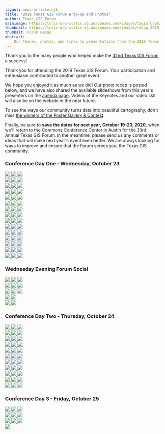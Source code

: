 ```yaml
---
layout: news-article.njk
title: "2019 Texas GIS Forum Wrap-up and Photos"
author: Texas GIS Forum
mainimage: https://tnris-org-static.s3.amazonaws.com/images/txgisforum2019wrapup.jpg
thumbnail: https://tnris-org-static.s3.amazonaws.com/images/recap_2019_th.jpg
thumbalt: Forum Recap
abstract:
    Our thanks, photos, and links to presentations from the 2019 Texas GIS Forum
---
```


<p class="lead">Thank you to the many people who helped make the <a href="/texas-gis-forum/2019">32nd Texas GIS Forum</a> a success!</p>

Thank you for attending the 2019 Texas GIS Forum. Your participation and enthusiasm contributed to another great event.

We hope you enjoyed it as much as we did! Our photo recap is posted below, and we have also shared the available slideshows from this year's presenters on the [agenda page](/texas-gis-forum/2019/agenda). Videos of the Keynotes and our video skit will also be on the website in the near future.

To see the ways our community turns data into beautiful cartography, don't miss [the winners of the Poster Gallery & Contest](/news/2019-11-03/poster-gallery-winners-2019-texas-gis-forum).

Finally, be sure to **save the dates for next year, October 19-23, 2020**, when we'll return to the Commons Conference Center in Austin for the 33rd Annual Texas GIS Forum. In the meantime, please send us any comments or ideas that will make next year's event even better. We are always looking for ways to improve and ensure that the Forum serves you, the Texas GIS community.

### Conference Day One - Wednesday, October 23

<div class="row">
     <a href="https://tnris-org-static.s3.amazonaws.com/images/003_2019_forum.jpg" data-toggle="lightbox" data-gallery="example-gallery" class="col-sm-4" data-title="Conference Day 1 - Wednesday, October 23" data-footer="Director of TNRIS and GIO Richard Wade kicks off the Conference">
        <img class="thumbnail img-responsive" src="https://tnris-org-static.s3.amazonaws.com/images/003_2019_forum.jpg">
    </a>
    <a href="https://tnris-org-static.s3.amazonaws.com/images/004_2019_forum.jpg" data-toggle="lightbox" data-gallery="example-gallery" class="col-sm-4" data-title="Conference Day 1 - Wednesday, October 23" data-footer="Director of TNRIS and GIO Richard Wade kicks off the Conference">
        <img class="thumbnail img-responsive" src="https://tnris-org-static.s3.amazonaws.com/images/004_2019_forum.jpg">
    </a>
    <a href="https://tnris-org-static.s3.amazonaws.com/images/005_2019_forum.jpg" data-toggle="lightbox" data-gallery="example-gallery" class="col-sm-4" data-title="Conference Day 1 - Wednesday, October 23" data-footer="Keynote Speaker - Leon Logothetis, Host of The Kindness Diaries">
        <img class="thumbnail img-responsive" src="https://tnris-org-static.s3.amazonaws.com/images/005_2019_forum.jpg">
    </a>
</div>
<div class="row">
    <a href="https://tnris-org-static.s3.amazonaws.com/images/006_2019_forum.jpg" data-toggle="lightbox" data-gallery="example-gallery" class="col-sm-4" data-title="Conference Day 1 - Wednesday, October 23" data-footer="Keynote Speaker - Leon Logothetis, Host of The Kindness Diaries">
        <img class="thumbnail img-responsive" src="https://tnris-org-static.s3.amazonaws.com/images/006_2019_forum.jpg">
    </a>
    <a href="https://tnris-org-static.s3.amazonaws.com/images/007_2019_forum.jpg" data-toggle="lightbox" data-gallery="example-gallery" class="col-sm-4" data-title="Conference Day 1 - Wednesday, October 23" data-footer="The crowd stands after Leon Logothetis asks if their lives have ever been changed by another person">
            <img class="thumbnail img-responsive" src="https://tnris-org-static.s3.amazonaws.com/images/007_2019_forum.jpg">
    </a>
    <a href="https://tnris-org-static.s3.amazonaws.com/images/008_2019_forum.jpg" data-toggle="lightbox" data-gallery="example-gallery" class="col-sm-4" data-title="Conference Day 1 - Wednesday, October 23" data-footer="An audience member tells Leon what it's like to feel abandoned">
        <img class="thumbnail img-responsive" src="https://tnris-org-static.s3.amazonaws.com/images/008_2019_forum.jpg">
    </a>
</div>
<div class="row">  
  <a href="https://tnris-org-static.s3.amazonaws.com/images/001_2019_forum.jpg" data-toggle="lightbox" data-gallery="example-gallery" class="col-sm-4" data-title="Conference Day 1 - Wednesday, October 23" data-footer="Richard Wade and TWDB Board Member Peter Lake">
      <img class="thumbnail img-responsive" src="https://tnris-org-static.s3.amazonaws.com/images/001_2019_forum.jpg">
  </a>
    <a href="https://tnris-org-static.s3.amazonaws.com/images/002_2019_forum.jpg" data-toggle="lightbox" data-gallery="example-gallery" class="col-sm-4" data-title="Conference Day 1 - Wednesday, October 23" data-footer="TWDB Board Member Peter Lake Loving the Camera">
        <img class="thumbnail img-responsive" src="https://tnris-org-static.s3.amazonaws.com/images/002_2019_forum.jpg">
    </a>
    <a href="https://tnris-org-static.s3.amazonaws.com/images/009_2019_forum.jpg" data-toggle="lightbox" data-gallery="example-gallery" class="col-sm-4" data-title="Conference Day 1 - Wednesday, October 23">
        <img class="thumbnail img-responsive" src="https://tnris-org-static.s3.amazonaws.com/images/009_2019_forum.jpg">
    </a>
</div>
<div class="row">
    <a href="https://tnris-org-static.s3.amazonaws.com/images/010_2019_forum.jpg" data-toggle="lightbox" data-gallery="example-gallery" class="col-sm-4" data-title="Conference Day 1 - Wednesday, October 23" data-footer="At the TNRIS Booth">
        <img class="thumbnail img-responsive" src="https://tnris-org-static.s3.amazonaws.com/images/010_2019_forum.jpg">
    </a>
    <a href="https://tnris-org-static.s3.amazonaws.com/images/011_2019_forum.jpg" data-toggle="lightbox" data-gallery="example-gallery" class="col-sm-4" data-title="Conference Day 1 - Wednesday, October 23" data-footer="At the SCAUG Booth">
        <img class="thumbnail img-responsive" src="https://tnris-org-static.s3.amazonaws.com/images/011_2019_forum.jpg">
    </a>
    <a href="https://tnris-org-static.s3.amazonaws.com/images/012_2019_forum.jpg" data-toggle="lightbox" data-gallery="example-gallery" class="col-sm-4" data-title="Conference Day 1 - Wednesday, October 23" data-footer="At the Surdex Booth">
        <img class="thumbnail img-responsive" src="https://tnris-org-static.s3.amazonaws.com/images/012_2019_forum.jpg">
    </a>
</div>
<div class="row">
    <a href="https://tnris-org-static.s3.amazonaws.com/images/013_2019_forum.jpg" data-toggle="lightbox" data-gallery="example-gallery" class="col-sm-4" data-title="Conference Day 1 - Wednesday, October 23" data-footer="At the Fugro Booth">
            <img class="thumbnail img-responsive" src="https://tnris-org-static.s3.amazonaws.com/images/013_2019_forum.jpg">
        </a>
    <a href="https://tnris-org-static.s3.amazonaws.com/images/014_2019_forum.jpg" data-toggle="lightbox" data-gallery="example-gallery" class="col-sm-4" data-title="Conference Day 1 - Wednesday, October 23" data-footer="At the Tyler Technologies Booth">
        <img class="thumbnail img-responsive" src="https://tnris-org-static.s3.amazonaws.com/images/014_2019_forum.jpg">
    </a>
    <a href="https://tnris-org-static.s3.amazonaws.com/images/015_2019_forum.jpg" data-toggle="lightbox" data-gallery="example-gallery" class="col-sm-4" data-title="Conference Day 1 - Wednesday, October 23" data-footer="Poster Gallery & Contest">
        <img class="thumbnail img-responsive" src="https://tnris-org-static.s3.amazonaws.com/images/015_2019_forum.jpg">
    </a>
</div>
<div class="row">
    <a href="https://tnris-org-static.s3.amazonaws.com/images/016_2019_forum.jpg" data-toggle="lightbox" data-gallery="example-gallery" class="col-sm-4" data-title="Conference Day 1 - Wednesday, October 23" data-footer="Poster Gallery & Contest">
        <img class="thumbnail img-responsive" src="https://tnris-org-static.s3.amazonaws.com/images/016_2019_forum.jpg">
    </a>
    <a href="https://tnris-org-static.s3.amazonaws.com/images/017_2019_forum.jpg" data-toggle="lightbox" data-gallery="example-gallery" class="col-sm-4" data-title="Conference Day 1 - Wednesday, October 23" data-footer="Poster Gallery & Contest">
        <img class="thumbnail img-responsive" src="https://tnris-org-static.s3.amazonaws.com/images/017_2019_forum.jpg">
    </a>
    <a href="https://tnris-org-static.s3.amazonaws.com/images/018_2019_forum.jpg" data-toggle="lightbox" data-gallery="example-gallery" class="col-sm-4" data-title="Conference Day 1 - Wednesday, October 23" data-footer="TWDB Executive Administrator Jeff Walker Admires a Poster">
        <img class="thumbnail img-responsive" src="https://tnris-org-static.s3.amazonaws.com/images/018_2019_forum.jpg">
    </a>
</div>
<div class="row">
    <a href="https://tnris-org-static.s3.amazonaws.com/images/019_2019_forum.jpg" data-toggle="lightbox" data-gallery="example-gallery" class="col-sm-4" data-title="Conference Day 1 - Wednesday, October 23" data-footer="At the Aecom Booth">
        <img class="thumbnail img-responsive" src="https://tnris-org-static.s3.amazonaws.com/images/019_2019_forum.jpg">
    </a>
    <a href="https://tnris-org-static.s3.amazonaws.com/images/020_2019_forum.jpg" data-toggle="lightbox" data-gallery="example-gallery" class="col-sm-4" data-title="Conference Day 1 - Wednesday, October 23" data-footer="At the KCI Booth">
        <img class="thumbnail img-responsive" src="https://tnris-org-static.s3.amazonaws.com/images/020_2019_forum.jpg">
    </a>
    <a href="https://tnris-org-static.s3.amazonaws.com/images/021_2019_forum.jpg" data-toggle="lightbox" data-gallery="example-gallery" class="col-sm-4" data-title="Conference Day 1 - Wednesday, October 23" data-footer="At the Tesselations Booth">
        <img class="thumbnail img-responsive" src="https://tnris-org-static.s3.amazonaws.com/images/021_2019_forum.jpg">
    </a>
</div>
<div class="row">
    <a href="https://tnris-org-static.s3.amazonaws.com/images/022_2019_forum.jpg" data-toggle="lightbox" data-gallery="example-gallery" class="col-sm-4" data-title="Conference Day 1 - Wednesday, October 23" data-footer="At the Miller Booth">
        <img class="thumbnail img-responsive" src="https://tnris-org-static.s3.amazonaws.com/images/022_2019_forum.jpg">
    </a>
    <a href="https://tnris-org-static.s3.amazonaws.com/images/023_2019_forum.jpg" data-toggle="lightbox" data-gallery="example-gallery" class="col-sm-4" data-title="Conference Day 1 - Wednesday, October 23">
        <img class="thumbnail img-responsive" src="https://tnris-org-static.s3.amazonaws.com/images/023_2019_forum.jpg">
    </a>
    <a href="https://tnris-org-static.s3.amazonaws.com/images/024_2019_forum.jpg" data-toggle="lightbox" data-gallery="example-gallery" class="col-sm-4" data-title="Conference Day 1 - Wednesday, October 23" data-footer="At the TNRIS Booth">
        <img class="thumbnail img-responsive" src="https://tnris-org-static.s3.amazonaws.com/images/024_2019_forum.jpg">
    </a>
</div>
<div class="row">
    <a href="https://tnris-org-static.s3.amazonaws.com/images/025_2019_forum.jpg" data-toggle="lightbox" data-gallery="example-gallery" class="col-sm-4" data-title="Conference Day 1 - Wednesday, October 23" data-footer="StratMap celebrates 10 years of the StratMap Contract">
        <img class="thumbnail img-responsive" src="https://tnris-org-static.s3.amazonaws.com/images/025_2019_forum.jpg">
    </a>
    <a href="https://tnris-org-static.s3.amazonaws.com/images/027_2019_forum.jpg" data-toggle="lightbox" data-gallery="example-gallery" class="col-sm-4" data-title="Conference Day 1 - Wednesday, October 23" data-footer="Esri shares how important the DIR contracts are to them">
        <img class="thumbnail img-responsive" src="https://tnris-org-static.s3.amazonaws.com/images/027_2019_forum.jpg">
    </a>
    <a href="https://tnris-org-static.s3.amazonaws.com/images/028_2019_forum.jpg" data-toggle="lightbox" data-gallery="example-gallery" class="col-sm-4" data-title="Conference Day 1 - Wednesday, October 23" data-footer="The Big Tex Auditorium filled with Attendees">
        <img class="thumbnail img-responsive" src="https://tnris-org-static.s3.amazonaws.com/images/028_2019_forum.jpg">
    </a>
</div>
<div class="row">
    <a href="https://tnris-org-static.s3.amazonaws.com/images/029_2019_forum.jpg" data-toggle="lightbox" data-gallery="example-gallery" class="col-sm-4" data-title="Conference Day 1 - Wednesday, October 23" data-footer="Harold Rogers, Bureau of Economic Geology presents in Lil Tex">
        <img class="thumbnail img-responsive" src="https://tnris-org-static.s3.amazonaws.com/images/029_2019_forum.jpg">
    </a>
    <a href="https://tnris-org-static.s3.amazonaws.com/images/030_2019_forum.jpg" data-toggle="lightbox" data-gallery="example-gallery" class="col-sm-4" data-title="Conference Day 1 - Wednesday, October 23" data-footer="DIR talks about the Cooperative Contracts">
        <img class="thumbnail img-responsive" src="https://tnris-org-static.s3.amazonaws.com/images/030_2019_forum.jpg">
    </a>
    <a href="https://tnris-org-static.s3.amazonaws.com/images/031_2019_forum.jpg" data-toggle="lightbox" data-gallery="example-gallery" class="col-sm-4" data-title="Conference Day 1 - Wednesday, October 23" data-footer="DIR talks about the Cooperative Contracts">
        <img class="thumbnail img-responsive" src="https://tnris-org-static.s3.amazonaws.com/images/031_2019_forum.jpg">
    </a>
</div>
<div class="row">
    <a href="https://tnris-org-static.s3.amazonaws.com/images/033_2019_forum.jpg" data-toggle="lightbox" data-gallery="example-gallery" class="col-sm-4" data-title="Conference Day 1 - Wednesday, October 23" data-footer="Esri Platinum Demonstration">
        <img class="thumbnail img-responsive" src="https://tnris-org-static.s3.amazonaws.com/images/033_2019_forum.jpg">
    </a>
    <a href="https://tnris-org-static.s3.amazonaws.com/images/035_2019_forum.jpg" data-toggle="lightbox" data-gallery="example-gallery" class="col-sm-4" data-title="Conference Day 1 - Wednesday, October 23">
        <img class="thumbnail img-responsive" src="https://tnris-org-static.s3.amazonaws.com/images/035_2019_forum.jpg">
    </a>
    <a href="https://tnris-org-static.s3.amazonaws.com/images/035_2019_forum.jpg" data-toggle="lightbox" data-gallery="example-gallery" class="col-sm-4" data-title="Conference Day 1 - Wednesday, October 23">
        <img class="thumbnail img-responsive" src="https://tnris-org-static.s3.amazonaws.com/images/035_2019_forum.jpg">
    </a>
</div>
<div class="row">
    <a href="https://tnris-org-static.s3.amazonaws.com/images/038_2019_forum.jpg" data-toggle="lightbox" data-gallery="example-gallery" class="col-sm-4" data-title="Conference Day 1 - Wednesday, October 23" data-footer="Esri Hands On Learning Lab">
        <img class="thumbnail img-responsive" src="https://tnris-org-static.s3.amazonaws.com/images/038_2019_forum.jpg">
    </a>
    <a href="https://tnris-org-static.s3.amazonaws.com/images/037_2019_forum.jpg" data-toggle="lightbox" data-gallery="example-gallery" class="col-sm-4" data-title="Conference Day 1 - Wednesday, October 23" data-footer="Esri Hands On Learning Lab">
        <img class="thumbnail img-responsive" src="https://tnris-org-static.s3.amazonaws.com/images/037_2019_forum.jpg">
    </a>
    <a href="https://tnris-org-static.s3.amazonaws.com/images/039_2019_forum.jpg" data-toggle="lightbox" data-gallery="example-gallery" class="col-sm-4" data-title="Conference Day 1 - Wednesday, October 23" data-footer="At the Merrick Booth">
        <img class="thumbnail img-responsive" src="https://tnris-org-static.s3.amazonaws.com/images/039_2019_forum.jpg">
    </a>
</div>
<div class="row">
    <a href="https://tnris-org-static.s3.amazonaws.com/images/043_2019_forum.jpg" data-toggle="lightbox" data-gallery="example-gallery" class="col-sm-4" data-title="Conference Day 1 - Wednesday, October 23" data-footer="At the USGS Booth">
        <img class="thumbnail img-responsive" src="https://tnris-org-static.s3.amazonaws.com/images/043_2019_forum.jpg">
    </a>
    <a href="https://tnris-org-static.s3.amazonaws.com/images/040_2019_forum.jpg" data-toggle="lightbox" data-gallery="example-gallery" class="col-sm-4" data-title="Conference Day 1 - Wednesday, October 23" data-footer="Checking out printed maps at Miller Booth">
        <img class="thumbnail img-responsive" src="https://tnris-org-static.s3.amazonaws.com/images/040_2019_forum.jpg">
    </a>
    <a href="https://tnris-org-static.s3.amazonaws.com/images/044_2019_forum.jpg" data-toggle="lightbox" data-gallery="example-gallery" class="col-sm-4" data-title="Conference Day 1 - Wednesday, October 23" data-footer="Keith Dailey of Bexar County Appraisal District">
        <img class="thumbnail img-responsive" src="https://tnris-org-static.s3.amazonaws.com/images/044_2019_forum.jpg">
    </a>
</div>
<div class="row">
    <a href="https://tnris-org-static.s3.amazonaws.com/images/045_2019_forum.jpg" data-toggle="lightbox" data-gallery="example-gallery" class="col-sm-4" data-title="Conference Day 1 - Wednesday, October 23" data-footer="Archaelogical Field School at Palo Duro Canyon">
        <img class="thumbnail img-responsive" src="https://tnris-org-static.s3.amazonaws.com/images/045_2019_forum.jpg">
    </a>
    <a href="https://tnris-org-static.s3.amazonaws.com/images/046_2019_forum.jpg" data-toggle="lightbox" data-gallery="example-gallery" class="col-sm-4" data-title="Conference Day 1 - Wednesday, October 23" data-footer="Michael Shensky of UT Austin Libraries">
        <img class="thumbnail img-responsive" src="https://tnris-org-static.s3.amazonaws.com/images/046_2019_forum.jpg">
    </a>
    <a href="https://tnris-org-static.s3.amazonaws.com/images/047_2019_forum.jpg" data-toggle="lightbox" data-gallery="example-gallery" class="col-sm-4" data-title="Conference Day 1 - Wednesday, October 23" data-footer="Catching up outside Big Tex">
        <img class="thumbnail img-responsive" src="https://tnris-org-static.s3.amazonaws.com/images/047_2019_forum.jpg">
    </a>
</div>
<div class="row">
    <a href="https://tnris-org-static.s3.amazonaws.com/images/048_2019_forum.jpg" data-toggle="lightbox" data-gallery="example-gallery" class="col-sm-4" data-title="Conference Day 1 - Wednesday, October 23">
        <img class="thumbnail img-responsive" src="https://tnris-org-static.s3.amazonaws.com/images/048_2019_forum.jpg">
    </a>
    <a href="https://tnris-org-static.s3.amazonaws.com/images/049_2019_forum.jpg" data-toggle="lightbox" data-gallery="example-gallery" class="col-sm-4" data-title="Conference Day 1 - Wednesday, October 23" data-footer="Carpe Geo Panel with moderator Bill Johnson">
        <img class="thumbnail img-responsive" src="https://tnris-org-static.s3.amazonaws.com/images/049_2019_forum.jpg">
    </a>
    <a href="https://tnris-org-static.s3.amazonaws.com/images/050_2019_forum.jpg" data-toggle="lightbox" data-gallery="example-gallery" class="col-sm-4" data-title="Conference Day 1 - Wednesday, October 23" data-footer="Molly Schar on the Carpe Geo Panel">
        <img class="thumbnail img-responsive" src="https://tnris-org-static.s3.amazonaws.com/images/050_2019_forum.jpg">
    </a>
</div>

### Wednesday Evening Forum Social

<div class="row">
    <a href="https://tnris-org-static.s3.amazonaws.com/images/052_2019_forum.jpg" data-toggle="lightbox" data-gallery="example-gallery" class="col-sm-4" data-title="Wednesday Evening Forum Social">
        <img class="thumbnail img-responsive" src="https://tnris-org-static.s3.amazonaws.com/images/052_2019_forum.jpg">
    </a>
    <a href="https://tnris-org-static.s3.amazonaws.com/images/053_2019_forum.jpg" data-toggle="lightbox" data-gallery="example-gallery" class="col-sm-4" data-title="Wednesday Evening Forum Social">
        <img class="thumbnail img-responsive" src="https://tnris-org-static.s3.amazonaws.com/images/053_2019_forum.jpg">
    </a>
    <a href="https://tnris-org-static.s3.amazonaws.com/images/054_2019_forum.jpg" data-toggle="lightbox" data-gallery="example-gallery" class="col-sm-4" data-title="Wednesday Evening Forum Social">
        <img class="thumbnail img-responsive" src="https://tnris-org-static.s3.amazonaws.com/images/054_2019_forum.jpg">
    </a>
</div>
<div class="row">
    <a href="https://tnris-org-static.s3.amazonaws.com/images/055_2019_forum.jpg" data-toggle="lightbox" data-gallery="example-gallery" class="col-sm-4" data-title="Wednesday Evening Forum Social">
        <img class="thumbnail img-responsive" src="https://tnris-org-static.s3.amazonaws.com/images/055_2019_forum.jpg">
    </a>
    <a href="https://tnris-org-static.s3.amazonaws.com/images/056_2019_forum.jpg" data-toggle="lightbox" data-gallery="example-gallery" class="col-sm-4" data-title="Wednesday Evening Forum Social">
        <img class="thumbnail img-responsive" src="https://tnris-org-static.s3.amazonaws.com/images/056_2019_forum.jpg">
    </a>
    <a href="https://tnris-org-static.s3.amazonaws.com/images/057_2019_forum.jpg" data-toggle="lightbox" data-gallery="example-gallery" class="col-sm-4" data-title="Wednesday Evening Forum Social">
        <img class="thumbnail img-responsive" src="https://tnris-org-static.s3.amazonaws.com/images/057_2019_forum.jpg">
    </a>
</div>
<div class="row">
    <a href="https://tnris-org-static.s3.amazonaws.com/images/058_2019_forum.jpg" data-toggle="lightbox" data-gallery="example-gallery" class="col-sm-4" data-title="Wednesday Evening Forum Social">
        <img class="thumbnail img-responsive" src="https://tnris-org-static.s3.amazonaws.com/images/058_2019_forum.jpg">
    </a>
    <a href="https://tnris-org-static.s3.amazonaws.com/images/059_2019_forum.jpg" data-toggle="lightbox" data-gallery="example-gallery" class="col-sm-4" data-title="Wednesday Evening Forum Social">
        <img class="thumbnail img-responsive" src="https://tnris-org-static.s3.amazonaws.com/images/059_2019_forum.jpg">
    </a>    
    <a href="https://tnris-org-static.s3.amazonaws.com/images/060_2019_forum.jpg" data-toggle="lightbox" data-gallery="example-gallery" class="col-sm-4" data-title="Wednesday Evening Forum Social">
        <img class="thumbnail img-responsive" src="https://tnris-org-static.s3.amazonaws.com/images/060_2019_forum.jpg">
    </a>
</div>
<div class="row">
    <a href="https://tnris-org-static.s3.amazonaws.com/images/063_2019_forum.jpg" data-toggle="lightbox" data-gallery="example-gallery" class="col-sm-4" data-title="Wednesday Evening Forum Social">
        <img class="thumbnail img-responsive" src="https://tnris-org-static.s3.amazonaws.com/images/063_2019_forum.jpg">
    </a>
    <a href="https://tnris-org-static.s3.amazonaws.com/images/062_2019_forum.jpg" data-toggle="lightbox" data-gallery="example-gallery" class="col-sm-4" data-title="Wednesday Evening Forum Social">
        <img class="thumbnail img-responsive" src="https://tnris-org-static.s3.amazonaws.com/images/062_2019_forum.jpg">
    </a>
</div>
<div class="row">
    <a href="https://tnris-org-static.s3.amazonaws.com/images/061_2019_forum.jpg" data-toggle="lightbox" data-gallery="example-gallery" class="col-sm-4" data-title="Wednesday Evening Forum Social">
        <img class="thumbnail img-responsive" src="https://tnris-org-static.s3.amazonaws.com/images/061_2019_forum.jpg">
    </a>
    <a href="https://tnris-org-static.s3.amazonaws.com/images/051_2019_forum.jpg" data-toggle="lightbox" data-gallery="example-gallery" class="col-sm-4" data-title="Wednesday Evening Forum Social">
        <img class="thumbnail img-responsive" src="https://tnris-org-static.s3.amazonaws.com/images/051_2019_forum.jpg">
    </a>
</div>

### Conference Day Two - Thursday, October 24

<div class="row">
    <a href="https://tnris-org-static.s3.amazonaws.com/images/067_2019_forum.jpg" data-toggle="lightbox" data-gallery="example-gallery" class="col-sm-4" data-title="Conference Day Two - Thursday, October 24" data-footer="A makeshift sign announces Leslie Sweet from H-E-B, who stepped in for Justen Noakes">
        <img class="thumbnail img-responsive" src="https://tnris-org-static.s3.amazonaws.com/images/067_2019_forum.jpg">
    </a>
    <a href="https://tnris-org-static.s3.amazonaws.com/images/keynote_leslie_sweet_1.jpg" data-toggle="lightbox" data-gallery="example-gallery" class="col-sm-4" data-title="Conference Day Two - Thursday, October 24" data-footer="Keynote Leslie Sweet, from H-E-B">
        <img class="thumbnail img-responsive" src="https://tnris-org-static.s3.amazonaws.com/images/keynote_leslie_sweet_1.jpg">
    </a>
    <a href="https://tnris-org-static.s3.amazonaws.com/images/keynote_leslie_sweet_2.jpg" data-toggle="lightbox" data-gallery="example-gallery" class="col-sm-4" data-title="Conference Day Two - Thursday, October 24" data-footer="Keynote Leslie Sweet, from H-E-B">
        <img class="thumbnail img-responsive" src="https://tnris-org-static.s3.amazonaws.com/images/keynote_leslie_sweet_2.jpg">
    </a>
</div>

<div class="row">
    <a href="https://tnris-org-static.s3.amazonaws.com/images/064_2019_forum.jpg" data-toggle="lightbox" data-gallery="example-gallery" class="col-sm-4" data-title="Conference Day Two - Thursday, October 24">
        <img class="thumbnail img-responsive" src="https://tnris-org-static.s3.amazonaws.com/images/064_2019_forum.jpg">
    </a>
    <a href="https://tnris-org-static.s3.amazonaws.com/images/065_2019_forum.jpg" data-toggle="lightbox" data-gallery="example-gallery" class="col-sm-4" data-title="Conference Day Two - Thursday, October 24">
        <img class="thumbnail img-responsive" src="https://tnris-org-static.s3.amazonaws.com/images/065_2019_forum.jpg">
    </a>
    <a href="https://tnris-org-static.s3.amazonaws.com/images/066_2019_forum.jpg" data-toggle="lightbox" data-gallery="example-gallery" class="col-sm-4" data-title="Conference Day Two - Thursday, October 24" >
        <img class="thumbnail img-responsive" src="https://tnris-org-static.s3.amazonaws.com/images/066_2019_forum.jpg">
    </a>
</div>
<div class="row">
    <a href="https://tnris-org-static.s3.amazonaws.com/images/068_2019_forum.jpg" data-toggle="lightbox" data-gallery="example-gallery" class="col-sm-4" data-title="Conference Day Two - Thursday, October 24">
        <img class="thumbnail img-responsive" src="https://tnris-org-static.s3.amazonaws.com/images/068_2019_forum.jpg">
    </a>
    <a href="https://tnris-org-static.s3.amazonaws.com/images/069_2019_forum.jpg" data-toggle="lightbox" data-gallery="example-gallery" class="col-sm-4" data-title="Conference Day Two - Thursday, October 24">
        <img class="thumbnail img-responsive" src="https://tnris-org-static.s3.amazonaws.com/images/069_2019_forum.jpg">
    </a>
    <a href="https://tnris-org-static.s3.amazonaws.com/images/070_2019_forum.jpg" data-toggle="lightbox" data-gallery="example-gallery" class="col-sm-4" data-title="Conference Day Two - Thursday, October 24" >
        <img class="thumbnail img-responsive" src="https://tnris-org-static.s3.amazonaws.com/images/070_2019_forum.jpg">
    </a>
</div>
<div class="row">
    <a href="https://tnris-org-static.s3.amazonaws.com/images/071_2019_forum.jpg" data-toggle="lightbox" data-gallery="example-gallery" class="col-sm-4" data-title="Conference Day Two - Thursday, October 24">
        <img class="thumbnail img-responsive" src="https://tnris-org-static.s3.amazonaws.com/images/071_2019_forum.jpg">
    </a>
    <a href="https://tnris-org-static.s3.amazonaws.com/images/072_2019_forum.jpg" data-toggle="lightbox" data-gallery="example-gallery" class="col-sm-4" data-title="Conference Day Two - Thursday, October 24">
        <img class="thumbnail img-responsive" src="https://tnris-org-static.s3.amazonaws.com/images/072_2019_forum.jpg">
    </a>
    <a href="https://tnris-org-static.s3.amazonaws.com/images/073_2019_forum.jpg" data-toggle="lightbox" data-gallery="example-gallery" class="col-sm-4" data-title="Conference Day Two - Thursday, October 24" >
        <img class="thumbnail img-responsive" src="https://tnris-org-static.s3.amazonaws.com/images/073_2019_forum.jpg">
    </a>
</div>
<div class="row">
    <a href="https://tnris-org-static.s3.amazonaws.com/images/074_2019_forum.jpg" data-toggle="lightbox" data-gallery="example-gallery" class="col-sm-4" data-title="Conference Day Two - Thursday, October 24">
        <img class="thumbnail img-responsive" src="https://tnris-org-static.s3.amazonaws.com/images/074_2019_forum.jpg">
    </a>
    <a href="https://tnris-org-static.s3.amazonaws.com/images/075_2019_forum.jpg" data-toggle="lightbox" data-gallery="example-gallery" class="col-sm-4" data-title="Conference Day Two - Thursday, October 24">
        <img class="thumbnail img-responsive" src="https://tnris-org-static.s3.amazonaws.com/images/075_2019_forum.jpg">
    </a>
    <a href="https://tnris-org-static.s3.amazonaws.com/images/076_2019_forum.jpg" data-toggle="lightbox" data-gallery="example-gallery" class="col-sm-4" data-title="Conference Day Two - Thursday, October 24" >
        <img class="thumbnail img-responsive" src="https://tnris-org-static.s3.amazonaws.com/images/076_2019_forum.jpg">
    </a>
</div>
<div class="row">
    <a href="https://tnris-org-static.s3.amazonaws.com/images/077_2019_forum.jpg" data-toggle="lightbox" data-gallery="example-gallery" class="col-sm-4" data-title="Conference Day Two - Thursday, October 24">
        <img class="thumbnail img-responsive" src="https://tnris-org-static.s3.amazonaws.com/images/077_2019_forum.jpg">
    </a>
    <a href="https://tnris-org-static.s3.amazonaws.com/images/078_2019_forum.jpg" data-toggle="lightbox" data-gallery="example-gallery" class="col-sm-4" data-title="Conference Day Two - Thursday, October 24">
        <img class="thumbnail img-responsive" src="https://tnris-org-static.s3.amazonaws.com/images/078_2019_forum.jpg">
    </a>
    <a href="https://tnris-org-static.s3.amazonaws.com/images/079_2019_forum.jpg" data-toggle="lightbox" data-gallery="example-gallery" class="col-sm-4" data-title="Conference Day Two - Thursday, October 24" >
        <img class="thumbnail img-responsive" src="https://tnris-org-static.s3.amazonaws.com/images/079_2019_forum.jpg">
    </a>
</div>
<div class="row">
    <a href="https://tnris-org-static.s3.amazonaws.com/images/080_2019_forum.jpg" data-toggle="lightbox" data-gallery="example-gallery" class="col-sm-4" data-title="Conference Day Two - Thursday, October 24">
        <img class="thumbnail img-responsive" src="https://tnris-org-static.s3.amazonaws.com/images/080_2019_forum.jpg">
    </a>
    <a href="https://tnris-org-static.s3.amazonaws.com/images/082_2019_forum.jpg" data-toggle="lightbox" data-gallery="example-gallery" class="col-sm-4" data-title="Conference Day Two - Thursday, October 24" >
        <img class="thumbnail img-responsive" src="https://tnris-org-static.s3.amazonaws.com/images/082_2019_forum.jpg">
    </a>
    <a href="https://tnris-org-static.s3.amazonaws.com/images/081_2019_forum.jpg" data-toggle="lightbox" data-gallery="example-gallery" class="col-sm-4" data-title="Conference Day Two - Thursday, October 24">
        <img class="thumbnail img-responsive" src="https://tnris-org-static.s3.amazonaws.com/images/081_2019_forum.jpg">
    </a>
</div>
<div class="row">
    <a href="https://tnris-org-static.s3.amazonaws.com/images/083_2019_forum.jpg" data-toggle="lightbox" data-gallery="example-gallery" class="col-sm-4" data-title="Conference Day Two - Thursday, October 24">
        <img class="thumbnail img-responsive" src="https://tnris-org-static.s3.amazonaws.com/images/083_2019_forum.jpg">
    </a>
    <a href="https://tnris-org-static.s3.amazonaws.com/images/084_2019_forum.jpg" data-toggle="lightbox" data-gallery="example-gallery" class="col-sm-4" data-title="Conference Day Two - Thursday, October 24">
        <img class="thumbnail img-responsive" src="https://tnris-org-static.s3.amazonaws.com/images/084_2019_forum.jpg">
    </a>
    <a href="https://tnris-org-static.s3.amazonaws.com/images/085_2019_forum.jpg" data-toggle="lightbox" data-gallery="example-gallery" class="col-sm-4" data-title="Conference Day Two - Thursday, October 24" >
        <img class="thumbnail img-responsive" src="https://tnris-org-static.s3.amazonaws.com/images/085_2019_forum.jpg">
    </a>
</div>
<div class="row">
    <a href="https://tnris-org-static.s3.amazonaws.com/images/086_2019_forum.jpg" data-toggle="lightbox" data-gallery="example-gallery" class="col-sm-4" data-title="Conference Day Two - Thursday, October 24">
        <img class="thumbnail img-responsive" src="https://tnris-org-static.s3.amazonaws.com/images/086_2019_forum.jpg">
    </a>
    <a href="https://tnris-org-static.s3.amazonaws.com/images/087_2019_forum.jpg" data-toggle="lightbox" data-gallery="example-gallery" class="col-sm-4" data-title="Conference Day Two - Thursday, October 24">
        <img class="thumbnail img-responsive" src="https://tnris-org-static.s3.amazonaws.com/images/087_2019_forum.jpg">
    </a>
    <a href="https://tnris-org-static.s3.amazonaws.com/images/088_2019_forum.jpg" data-toggle="lightbox" data-gallery="example-gallery" class="col-sm-4" data-title="Conference Day Two - Thursday, October 24" >
        <img class="thumbnail img-responsive" src="https://tnris-org-static.s3.amazonaws.com/images/088_2019_forum.jpg">
    </a>
</div>
<div class="row">
    <a href="https://tnris-org-static.s3.amazonaws.com/images/089_2019_forum.jpg" data-toggle="lightbox" data-gallery="example-gallery" class="col-sm-4" data-title="Conference Day Two - Thursday, October 24">
        <img class="thumbnail img-responsive" src="https://tnris-org-static.s3.amazonaws.com/images/089_2019_forum.jpg">
    </a>
    <a href="https://tnris-org-static.s3.amazonaws.com/images/091_2019_forum.jpg" data-toggle="lightbox" data-gallery="example-gallery" class="col-sm-4" data-title="Conference Day Two - Thursday, October 24">
        <img class="thumbnail img-responsive" src="https://tnris-org-static.s3.amazonaws.com/images/091_2019_forum.jpg">
    </a>
    <a href="https://tnris-org-static.s3.amazonaws.com/images/092_2019_forum.jpg" data-toggle="lightbox" data-gallery="example-gallery" class="col-sm-4" data-title="Conference Day Two - Thursday, October 24" >
        <img class="thumbnail img-responsive" src="https://tnris-org-static.s3.amazonaws.com/images/092_2019_forum.jpg">
    </a>
</div>
<div class="row">
    <a href="https://tnris-org-static.s3.amazonaws.com/images/093_2019_forum.jpg" data-toggle="lightbox" data-gallery="example-gallery" class="col-sm-4" data-title="Conference Day Two - Thursday, October 24">
        <img class="thumbnail img-responsive" src="https://tnris-org-static.s3.amazonaws.com/images/093_2019_forum.jpg">
    </a>
    <a href="https://tnris-org-static.s3.amazonaws.com/images/094_2019_forum.jpg" data-toggle="lightbox" data-gallery="example-gallery" class="col-sm-4" data-title="Conference Day Two - Thursday, October 24">
        <img class="thumbnail img-responsive" src="https://tnris-org-static.s3.amazonaws.com/images/094_2019_forum.jpg">
    </a>
    <a href="https://tnris-org-static.s3.amazonaws.com/images/095_2019_forum.jpg" data-toggle="lightbox" data-gallery="example-gallery" class="col-sm-4" data-title="Conference Day Two - Thursday, October 24" >
        <img class="thumbnail img-responsive" src="https://tnris-org-static.s3.amazonaws.com/images/095_2019_forum.jpg">
    </a>
</div>

### Conference Day 3 - Friday, October 25

<div class="row">
    <a href="https://tnris-org-static.s3.amazonaws.com/images/099_2019_forum.jpg" data-toggle="lightbox" data-gallery="example-gallery" class="col-sm-4" data-title="State of the State - Friday, October 25">
        <img class="thumbnail img-responsive" src="https://tnris-org-static.s3.amazonaws.com/images/099_2019_forum.jpg">
    </a>
    <a href="https://tnris-org-static.s3.amazonaws.com/images/098_2019_forum.jpg" data-toggle="lightbox" data-gallery="example-gallery" class="col-sm-4" data-title="State of the State - Friday, October 25">
        <img class="thumbnail img-responsive" src="https://tnris-org-static.s3.amazonaws.com/images/098_2019_forum.jpg">
    </a>
    <a href="https://tnris-org-static.s3.amazonaws.com/images/096_2019_forum.jpg" data-toggle="lightbox" data-gallery="example-gallery" class="col-sm-4" data-title="State of the State - Friday, October 25" >
        <img class="thumbnail img-responsive" src="https://tnris-org-static.s3.amazonaws.com/images/096_2019_forum.jpg">
    </a>
</div>
<div class="row">
    <a href="https://tnris-org-static.s3.amazonaws.com/images/097_2019_forum.jpg" data-toggle="lightbox" data-gallery="example-gallery" class="col-sm-4" data-title="State of the State - Friday, October 25">
        <img class="thumbnail img-responsive" src="https://tnris-org-static.s3.amazonaws.com/images/097_2019_forum.jpg">
    </a>
    <a href="https://tnris-org-static.s3.amazonaws.com/images/100_2019_forum.jpg" data-toggle="lightbox" data-gallery="example-gallery" class="col-sm-4" data-title="State of the State - Friday, October 25">
        <img class="thumbnail img-responsive" src="https://tnris-org-static.s3.amazonaws.com/images/100_2019_forum.jpg">
    </a>
    <a href="https://tnris-org-static.s3.amazonaws.com/images/101_2019_forum.jpg" data-toggle="lightbox" data-gallery="example-gallery" class="col-sm-4" data-title="State of the State - Friday, October 25" >
        <img class="thumbnail img-responsive" src="https://tnris-org-static.s3.amazonaws.com/images/101_2019_forum.jpg">
    </a>
</div>
<div class="row">
    <a href="https://tnris-org-static.s3.amazonaws.com/images/102_2019_forum.jpg" data-toggle="lightbox" data-gallery="example-gallery" class="col-sm-4" data-title="State of the State - Friday, October 25">
        <img class="thumbnail img-responsive" src="https://tnris-org-static.s3.amazonaws.com/images/102_2019_forum.jpg">
    </a>
    <a href="https://tnris-org-static.s3.amazonaws.com/images/103_2019_forum.jpg" data-toggle="lightbox" data-gallery="example-gallery" class="col-sm-4" data-title="State of the State - Friday, October 25">
        <img class="thumbnail img-responsive" src="https://tnris-org-static.s3.amazonaws.com/images/103_2019_forum.jpg">
    </a>
    <a href="https://tnris-org-static.s3.amazonaws.com/images/104_2019_forum.jpg" data-toggle="lightbox" data-gallery="example-gallery" class="col-sm-4" data-title="State of the State - Friday, October 25" >
        <img class="thumbnail img-responsive" src="https://tnris-org-static.s3.amazonaws.com/images/104_2019_forum.jpg">
    </a>
</div>
<div class="row">
    <a href="https://tnris-org-static.s3.amazonaws.com/images/105_2019_forum.jpg" data-toggle="lightbox" data-gallery="example-gallery" class="col-sm-4" data-title="State of the State - Friday, October 25">
        <img class="thumbnail img-responsive" src="https://tnris-org-static.s3.amazonaws.com/images/105_2019_forum.jpg">
    </a>
</div>
